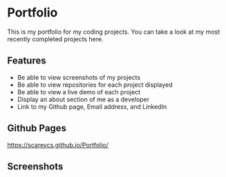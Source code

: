 <h1>Portfolio</h1>

This is my portfolio for my coding projects. You can take a look at my most recently completed projects here.

<h2>Features</h2>

- Be able to view screenshots of my projects
- Be able to view repositories for each project displayed
- Be able to view a live demo of each project
- Display an about section of me as a developer
- Link to my Github page, Email address, and LinkedIn

<h2>Github Pages</h2>

https://scareycs.github.io/Portfolio/


<h2>Screenshots</h2>
